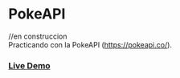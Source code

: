 # PokeAPI  
//en construccion  
Practicando con la PokeAPI (https://pokeapi.co/).  
  
### [Live Demo](https://nachokai.github.io/PokeAPI/)
